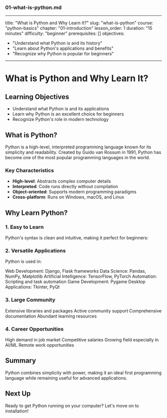 ### **01-what-is-python.md**
---
title: "What is Python and Why Learn It?"
slug: "what-is-python"
course: "python-basics"
chapter: "01-introduction"
lesson_order: 1
duration: "15 minutes"
difficulty: "beginner"
prerequisites: []
objectives:
  - "Understand what Python is and its history"
  - "Learn about Python's applications and benefits"
  - "Recognize why Python is popular for beginners"
---

# What is Python and Why Learn It?

## Learning Objectives
- Understand what Python is and its applications
- Learn why Python is an excellent choice for beginners
- Recognize Python's role in modern technology

## What is Python?
Python is a high-level, interpreted programming language known for its simplicity and readability. Created by Guido van Rossum in 1991, Python has become one of the most popular programming languages in the world.

### Key Characteristics
- **High-level**: Abstracts complex computer details
- **Interpreted**: Code runs directly without compilation
- **Object-oriented**: Supports modern programming paradigms
- **Cross-platform**: Runs on Windows, macOS, and Linux

## Why Learn Python?

### 1. Easy to Learn
Python's syntax is clean and intuitive, making it perfect for beginners:

### 2. Versatile Applications
Python is used in:

Web Development: Django, Flask frameworks
Data Science: Pandas, NumPy, Matplotlib
Artificial Intelligence: TensorFlow, PyTorch
Automation: Scripting and task automation
Game Development: Pygame
Desktop Applications: Tkinter, PyQt

### 3. Large Community

Extensive libraries and packages
Active community support
Comprehensive documentation
Abundant learning resources

### 4. Career Opportunities

High demand in job market
Competitive salaries
Growing field especially in AI/ML
Remote work opportunities

## Summary
Python combines simplicity with power, making it an ideal first programming language while remaining useful for advanced applications.

## Next Up
Ready to get Python running on your computer? Let's move on to installation!